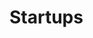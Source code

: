 <!-- TITLE: Startups -->
<!-- SUBTITLE: A quick summary of Startups -->

# Startups
<div class=startups>

</div>